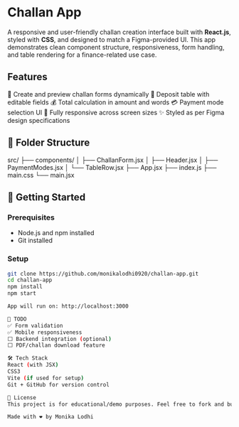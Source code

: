 # Challan App
A responsive and user-friendly challan creation interface built with **React.js**, styled with **CSS**, and designed to match a Figma-provided UI. This app demonstrates clean component structure, responsiveness, form handling, and table rendering for a finance-related use case.

## Features
🧾 Create and preview challan forms dynamically
📄 Deposit table with editable fields
💰 Total calculation in amount and words
💳 Payment mode selection UI
📱 Fully responsive across screen sizes
✨ Styled as per Figma design specifications

## 📁 Folder Structure
src/
├── components/
│ ├── ChallanForm.jsx
│ ├── Header.jsx
│ ├── PaymentModes.jsx
│ └── TableRow.jsx
├── App.jsx
├── index.js
├── main.css
└── main.jsx


## 🚀 Getting Started

### Prerequisites

- Node.js and npm installed
- Git installed

### Setup

```bash
git clone https://github.com/monikalodhi0920/challan-app.git
cd challan-app
npm install
npm start

App will run on: http://localhost:3000

📌 TODO
✅ Form validation
✅ Mobile responsiveness
⬜ Backend integration (optional)
⬜ PDF/challan download feature

🛠️ Tech Stack
React (with JSX)
CSS3
Vite (if used for setup)
Git + GitHub for version control

📃 License
This project is for educational/demo purposes. Feel free to fork and build upon it.

Made with ❤️ by Monika Lodhi

